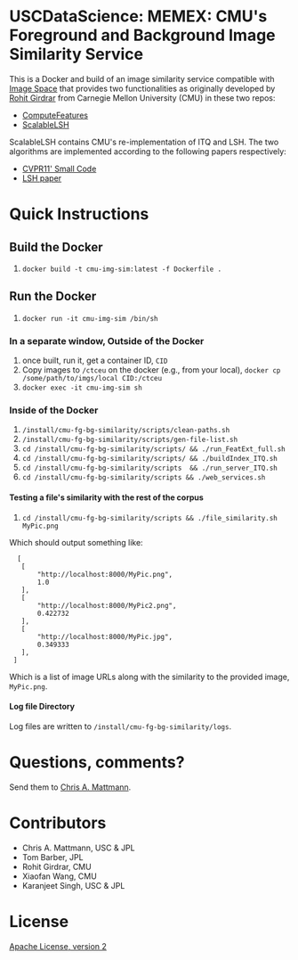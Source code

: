 # USCDataScience: MEMEX: CMU's Foreground and Background Image Similarity Service

This is a Docker and build of an image similarity service compatible with 
[Image Space](http://github.com/nasa-jpl-memex/image_space.git) that provides
two functionalities as originally developed by [Rohit Girdrar](https://github.com/rohitgirdhar) 
from Carnegie Mellon University (CMU) in these two repos:

* [ComputeFeatures](https://github.com/rohitgirdhar/ComputeFeatures)
* [ScalableLSH](https://github.com/rohitgirdhar-cmu-experimental/ScalableLSH)

ScalableLSH contains CMU's re-implementation of ITQ and LSH. The two algorithms 
are implemented according to the following papers respectively:

* [CVPR11' Small Code](http://slazebni.cs.illinois.edu/publications/cvpr11_small_code.pdf)
* [LSH paper](http://www.mit.edu/~andoni/LSH/)

# Quick Instructions

## Build the Docker

 1. `docker build -t cmu-img-sim:latest -f Dockerfile .`

## Run the Docker

  1. `docker run -it cmu-img-sim /bin/sh`

### In a separate window, Outside of the Docker

 1. once built, run it, get a container ID, `CID`
 2. Copy images to `/ctceu` on the docker (e.g., from your local), `docker cp /some/path/to/imgs/local CID:/ctceu`
 3. `docker exec -it cmu-img-sim sh`

### Inside of the Docker

 1. `/install/cmu-fg-bg-similarity/scripts/clean-paths.sh`
 2. `/install/cmu-fg-bg-similarity/scripts/gen-file-list.sh`
 3. `cd /install/cmu-fg-bg-similarity/scripts/ && ./run_FeatExt_full.sh`
 4. `cd /install/cmu-fg-bg-similarity/scripts/ && ./buildIndex_ITQ.sh`
 5. `cd /install/cmu-fg-bg-similarity/scripts  && ./run_server_ITQ.sh`
 6. `cd /install/cmu-fg-bg-similarity/scripts && ./web_services.sh`

#### Testing a file's similarity with the rest of the corpus

 1. `cd /install/cmu-fg-bg-similarity/scripts && ./file_similarity.sh MyPic.png`

 Which should output something like:

 ```
   [
    [
        "http://localhost:8000/MyPic.png",
        1.0
    ],
    [
        "http://localhost:8000/MyPic2.png",
        0.422732
    ],
    [
        "http://localhost:8000/MyPic.jpg",
        0.349333
    ],
  ]

  ```

  Which is a list of image URLs along with the similarity to the provided image, `MyPic.png`.


#### Log file Directory

Log files are written to `/install/cmu-fg-bg-similarity/logs`.

# Questions, comments?
Send them to [Chris A. Mattmann](mailto:chris.a.mattmann@jpl.nasa.gov).

# Contributors
* Chris A. Mattmann, USC & JPL
* Tom Barber, JPL
* Rohit Girdrar, CMU
* Xiaofan Wang, CMU
* Karanjeet Singh, USC & JPL

# License
[Apache License, version 2](http://www.apache.org/licenses/LICENSE-2.0)
